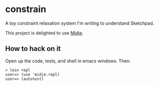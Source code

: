 # constrain

A toy constraint relaxation system I'm writing to understand Sketchpad.

This project is delighted to use [Midje](https://github.com/marick/Midje/).

## How to hack on it

Open up the code, tests, and shell in emacs windows. Then:

    > lein repl
    user=> (use 'midje.repl)
    user=> (autotest)

